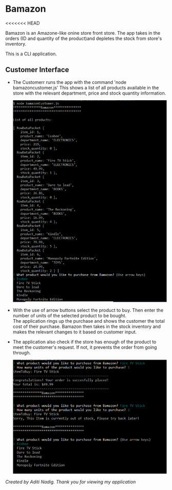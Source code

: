 # Bamazon

<<<<<<< HEAD

Bamazon is an Amazone-like onine store front store.
The app takes in the orders (ID and quantity of the product)and depletes the stock from store's inventory.

This is a CLI application.

## Customer Interface

* The Customerr runs the app with the command 'node bamazoncustomer.js'
  This shows a list of all products available in the store with the relevant department, price and stock quantity information.

  ![GitHub Logo](/assets/images/CustomerInterface_1.PNG)

* With the use of arrow buttons select the product to buy.
  Then enter the number of units of the selected product to be bought.  
  The application rings up the purchase and shows the customer the total cost of their purchase.
  Bamazon then takes in the stock inventory and makes the relevant changes to it based on customer input.
* The application also check if the store has enough of the product to meet the customer's request. If not, it prevents the order from      going through.

  ![GitHub Logo](/assets/images/CustomerInterface_2.PNG)



 *Created by Aditi Nadig. Thank you for viewing my application*